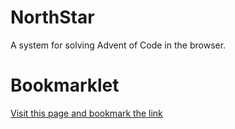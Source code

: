 # NorthStar

A system for solving Advent of Code in the browser.

# Bookmarklet

[Visit this page and bookmark the link](https://strawstack.github.io/NorthStar/)
